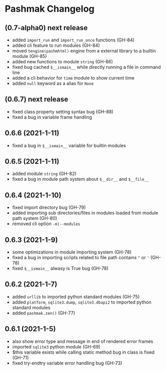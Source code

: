 # Pashmak Changelog

## (0.7-alpha0) next release

- added `import_run` and `import_run_once` functions (GH-84)
- added cli feature to run modules (GH-84)
- moved `tengine(pashmhtml)` engine from a external library to a builtin module (GH-85)
- added new functions to module `string` (GH-86)
- fixed bug cached `$__ismain__` while directly running a file in command line
- added a cli behavior for `time` module to show current time
- added `null` keyword as a alias for `None`

## (0.6.7) next release

- fixed class property setting syntax bug (GH-88)
- fixed a bug in variable frame handling

## 0.6.6 (2021-1-11)

- fixed a bug in `$__ismain__` variable for builtin modules

## 0.6.5 (2021-1-11)

- added module `string` (GH-82)
- fixed a bug in module path system about `$__dir__` and `$__file__`

## 0.6.4 (2021-1-10)

- fixed import directory bug (GH-79)
- added importing sub directories/files in modules loaded from module path system (GH-80)
- removed cli option `-m|--modules`

## 0.6.3 (2021-1-9)

- some optimizations in module importing system (GH-78)
- fixed a bug in importing scripts related to file path contains `"` or `'` (GH-78)
- fixed `$__ismain__` alwasy is True bug (GH-78)

## 0.6.2 (2021-1-7)

- added `urllib` to imported python standard modules (GH-75)
- added `platform`, `sqlite3.dump`, `sqlite3.dbapi2` to imported python standard modules
- added `pashmak.zen()` (GH-77)

## 0.6.1 (2021-1-5)

- also show error type and message in end of rendered error frames
- imported `sqlite3` python module (GH-69)
- $this variable exists while calling static method bug in class is fixed (GH-71)
- fixed try-endtry variable error handling bug (GH-73)

